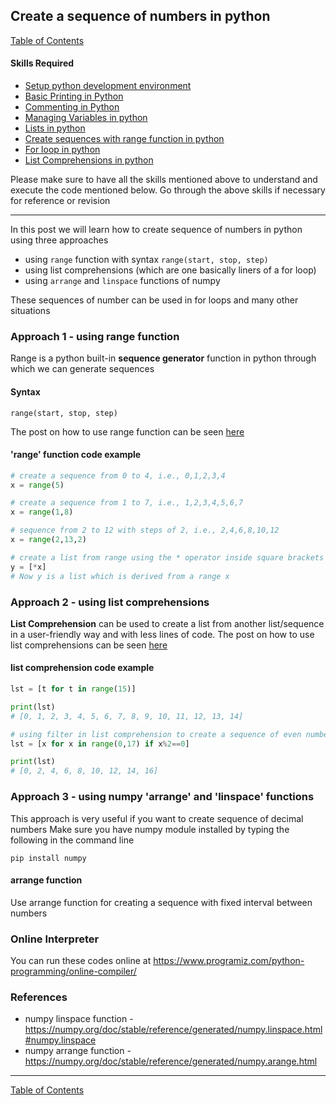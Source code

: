 ## Create a sequence of numbers in python
[Table of Contents](https://nagasudhir.blogspot.com/2020/04/taming-python-table-of-contents.html)

#### Skills Required
* [Setup python development environment](https://nagasudhir.blogspot.com/2020/04/setup-python-development-environment_14.html)
* [Basic Printing in Python](https://nagasudhir.blogspot.com/2020/04/basic-printing-in-python.html)
* [Commenting in Python](https://nagasudhir.blogspot.com/2020/04/comments-in-python.html)
* [Managing Variables in python](https://nagasudhir.blogspot.com/2020/04/managing-variables-in-python.html)
* [Lists in python](https://nagasudhir.blogspot.com/2020/04/lists-in-python.html)
* [Create sequences with range function in python](https://nagasudhir.blogspot.com/2020/05/create-sequences-with-range-function.html)
* [For loop in python](https://nagasudhir.blogspot.com/2020/05/for-loop-in-python.html)
* [List Comprehensions in python](https://nagasudhir.blogspot.com/2020/05/list-comprehensions-in-python.html)

Please make sure to have all the skills mentioned above to understand and execute the code mentioned below. Go through the above skills if necessary for reference or revision
<hr/>

In this post we will learn how to create sequence of numbers in python using three approaches

* using `range` function with syntax `range(start, stop, step)`
* using list comprehensions (which are one basically liners of a for loop)
* using `arrange` and `linspace` functions of numpy

These sequences of number can be used in for loops and many other situations

### Approach 1 - using range function
Range is a python built-in **sequence generator** function in python through which we can generate sequences
#### Syntax
```
range(start, stop, step)
```
The post on how to use range function can be seen [here](https://nagasudhir.blogspot.com/2020/05/create-sequences-with-range-function.html)
#### 'range' function code example
```python
# create a sequence from 0 to 4, i.e., 0,1,2,3,4
x = range(5)

# create a sequence from 1 to 7, i.e., 1,2,3,4,5,6,7
x = range(1,8)

# sequence from 2 to 12 with steps of 2, i.e., 2,4,6,8,10,12
x = range(2,13,2)

# create a list from range using the * operator inside square brackets
y = [*x]
# Now y is a list which is derived from a range x
```

### Approach 2 - using list comprehensions
**List Comprehension** can be used to create a list from another list/sequence in a user-friendly way and with less lines of code.
The post on how to use list comprehensions can be seen [here](https://nagasudhir.blogspot.com/2020/05/list-comprehensions-in-python.html)

#### list comprehension code example
```python
lst = [t for t in range(15)]

print(lst)
# [0, 1, 2, 3, 4, 5, 6, 7, 8, 9, 10, 11, 12, 13, 14]

# using filter in list comprehension to create a sequence of even numbers
lst = [x for x in range(0,17) if x%2==0]

print(lst)
# [0, 2, 4, 6, 8, 10, 12, 14, 16]
```

### Approach 3 - using numpy 'arrange' and 'linspace' functions
This approach is very useful if you want to create sequence of decimal numbers
Make sure you have numpy module installed by typing the following in the command line
```
pip install numpy
```
#### arrange function
Use arrange function for creating a sequence with fixed interval between numbers

### Online Interpreter
You can run these codes online at https://www.programiz.com/python-programming/online-compiler/

### References
* numpy linspace function - https://numpy.org/doc/stable/reference/generated/numpy.linspace.html#numpy.linspace
* numpy arrange function - https://numpy.org/doc/stable/reference/generated/numpy.arange.html
<hr/>

[Table of Contents](https://nagasudhir.blogspot.com/2020/04/taming-python-table-of-contents.html)


<!--stackedit_data:
eyJoaXN0b3J5IjpbMjAzNjI5NTE1NywtMTk1MzQ5MTE2MSwtMT
IyOTYwNjg1NF19
-->